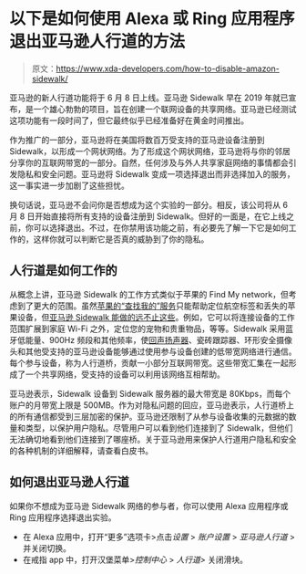 # 以下是如何使用 Alexa 或 Ring 应用程序退出亚马逊人行道的方法

> 原文：<https://www.xda-developers.com/how-to-disable-amazon-sidewalk/>

亚马逊的新人行道功能将于 6 月 8 日上线。亚马逊 Sidewalk 早在 2019 年就已宣布，是一个雄心勃勃的项目，旨在创建一个联网设备的共享网络。亚马逊已经测试这项功能有一段时间了，但它最终似乎已经准备好在黄金时间推出。

作为推广的一部分，亚马逊将在美国将数百万受支持的亚马逊设备注册到 Sidewalk，以形成一个网状网络。为了形成这个网状网络，亚马逊将与你的邻居分享你的互联网带宽的一部分。自然，任何涉及与外人共享家庭网络的事情都会引发隐私和安全问题。亚马逊将 Sidewalk 变成一项选择退出而非选择加入的服务，这一事实进一步加剧了这些担忧。

换句话说，亚马逊不会问你是否想成为这个实验的一部分。相反，该公司将从 6 月 8 日开始直接将所有支持的设备注册到 Sidewalk。但好的一面是，在它上线之前，你可以选择退出。不过，在你禁用该功能之前，有必要先了解一下它是如何工作的，这样你就可以判断它是否真的威胁到了你的隐私。

## 人行道是如何工作的

从概念上讲，亚马逊 Sidewalk 的工作方式类似于苹果的 Find My network，但考虑到了更大的范围。虽然[苹果的“查找我的”服务](https://www.xda-developers.com/how-to-find-lost-apple-device/)只能帮助定位航空标签和丢失的苹果设备，但[亚马逊 Sidewalk 能做的远不止这些](https://www.amazon.com/Amazon-Sidewalk/b?tag=xda-2vqdb9g-20&ascsubtag=UUxdaUeUpU3030&asc_refurl=https%3A%2F%2Fwww.xda-developers.com%2Fhow-to-disable-amazon-sidewalk%2F&asc_campaign=Short-Term)。例如，它可以将连接设备的工作范围扩展到家庭 Wi-Fi 之外，定位您的宠物和贵重物品，等等。Sidewalk 采用蓝牙低能量、900Hz 频段和其他频率，使[回声扬声器](https://www.xda-developers.com/amazon-announces-echo-echo-dot-echo-show-powered-az1-neural-edge-processor/)、瓷砖跟踪器、环形安全摄像头和其他受支持的亚马逊设备能够通过使用参与设备创建的低带宽网络进行通信。每个参与设备，称为人行道桥，贡献一小部分互联网带宽。这些带宽汇集在一起形成了一个共享网络，受支持的设备可以利用该网络互相帮助。

亚马逊表示，Sidewalk 设备到 Sidewalk 服务器的最大带宽是 80Kbps，而每个账户的月带宽上限是 500MB。作为对隐私问题的回应，亚马逊表示，人行道桥上的所有通信都受到三层加密的保护。亚马逊还限制了从参与设备收集的元数据的数量和类型，以保护用户隐私。尽管用户可以看到他们连接到了 Sidewalk，但他们无法确切地看到他们连接到了哪座桥。关于亚马逊用来保护人行道用户隐私和安全的各种机制的详细解释，请查看白皮书。

## 如何退出亚马逊人行道

如果你不想成为亚马逊 Sidewalk 网络的参与者，你可以使用 Alexa 应用程序或 Ring 应用程序选择退出实验。

*   在 Alexa 应用中，打开“更多”选项卡>点击*设置* > *账户设置* > *亚马逊人行道* >并关闭切换。
*   在戒指 app 中，打开汉堡菜单>*控制中心* > *人行道>* 关闭滑块。